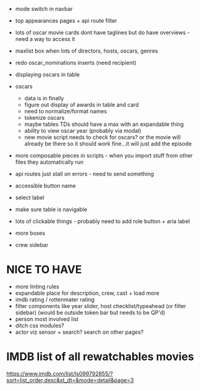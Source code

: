- mode switch in navbar
- top appearances pages + api route filter
- lots of oscar movie cards dont have taglines but do have overviews - need a way to access it
- maxlist box when lots of directors, hosts, oscars, genres
- redo oscar_nominations inserts (need recipient)
- displaying oscars in table

- oscars

  - data is in finally
  - figure out display of awards in table and card
  - need to normalize/format names
  - tokenize oscars
  - maybe tables TDs should have a max with an expandable thing
  - ability to view oscar year (probably via modal)
  - new movie script needs to check for oscars? or the movie will already be there so it should work fine...it will just add the episode

- more composable pieces in scripts - when you import stuff from other files they automatically run

- api routes just stall on errors - need to send something
- accessible button name
- select label
- make sure table is navigable
- lots of clickable things - probably need to add role button + aria label

- more boxes
- crew sidebar

# NICE TO HAVE

- more linting rules
- expandable place for description, crew, cast + load more
- imdb rating / rottenmater rating
- filter components like year slider, host checklist/typeahead (or filter sidebar) (would be outside token bar but needs to be QP'd)
- person most involved list
- ditch css modules?
- actor viz sensor + search? search on other pages?

# IMDB list of all rewatchables movies

https://www.imdb.com/list/ls099792855/?sort=list_order,desc&st_dt=&mode=detail&page=3
